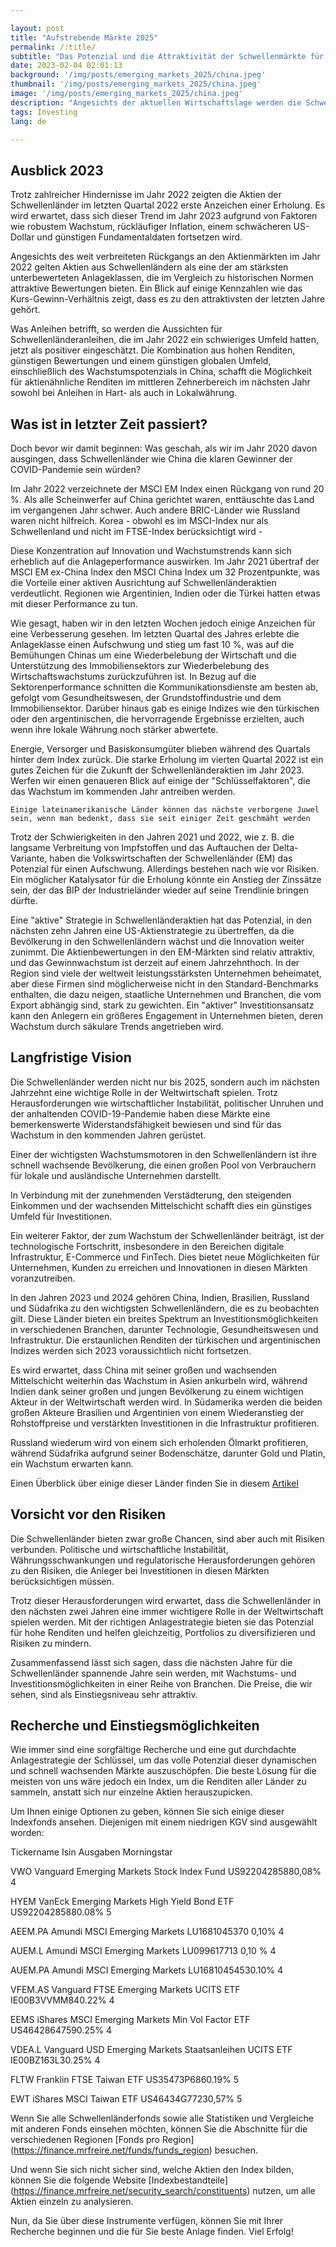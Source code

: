 ```yaml
---

layout: post 
title: "Aufstrebende Märkte 2025"
permalink: /:title/ 
subtitle: "Das Potenzial und die Attraktivität der Schwellenmärkte für die Jahre 2023 und 2024"
date: 2023-02-04 02:01:13 
background: '/img/posts/emerging_markets_2025/china.jpeg' 
thumbnail: '/img/posts/emerging_markets_2025/china.jpeg'
image: '/img/posts/emerging_markets_2025/china.jpeg'
description: "Angesichts der aktuellen Wirtschaftslage werden die Schwellenländer für Anleger immer attraktiver. In diesem Artikel werden wir das Potenzial und die Attraktivität der Schwellenländer für die Jahre 2023 und 2024 diskutieren."
tags: Investing 
lang: de

---
```



## Ausblick 2023


Trotz zahlreicher Hindernisse im Jahr 2022 zeigten die Aktien der Schwellenländer im letzten Quartal 2022 erste Anzeichen einer Erholung. Es wird erwartet, dass sich dieser Trend im Jahr 2023 aufgrund von Faktoren wie robustem Wachstum, rückläufiger Inflation, einem schwächeren US-Dollar und günstigen Fundamentaldaten fortsetzen wird.



Angesichts des weit verbreiteten Rückgangs an den Aktienmärkten im Jahr 2022 gelten Aktien aus Schwellenländern als eine der am stärksten unterbewerteten Anlageklassen, die im Vergleich zu historischen Normen attraktive Bewertungen bieten. Ein Blick auf einige Kennzahlen wie das Kurs-Gewinn-Verhältnis zeigt, dass es zu den attraktivsten der letzten Jahre gehört.

Was Anleihen betrifft, so werden die Aussichten für Schwellenländeranleihen, die im Jahr 2022 ein schwieriges Umfeld hatten, jetzt als positiver eingeschätzt. Die Kombination aus hohen Renditen, günstigen Bewertungen und einem günstigen globalen Umfeld, einschließlich des Wachstumspotenzials in China, schafft die Möglichkeit für aktienähnliche Renditen im mittleren Zehnerbereich im nächsten Jahr sowohl bei Anleihen in Hart- als auch in Lokalwährung.



## Was ist in letzter Zeit passiert?

Doch bevor wir damit beginnen: Was geschah, als wir im Jahr 2020 davon ausgingen, dass Schwellenländer wie China die klaren Gewinner der COVID-Pandemie sein würden?

Im Jahr 2022 verzeichnete der MSCI EM Index einen Rückgang von rund 20 %. Als alle Scheinwerfer auf China gerichtet waren, enttäuschte das Land im vergangenen Jahr schwer. Auch andere BRIC-Länder wie Russland waren nicht hilfreich. Korea - obwohl es im MSCI-Index nur als Schwellenland und nicht im FTSE-Index berücksichtigt wird -

Diese Konzentration auf Innovation und Wachstumstrends kann sich erheblich auf die Anlageperformance auswirken. Im Jahr 2021 übertraf der MSCI EM ex-China Index den MSCI China Index um 32 Prozentpunkte, was die Vorteile einer aktiven Ausrichtung auf Schwellenländeraktien verdeutlicht. Regionen wie Argentinien, Indien oder die Türkei hatten etwas mit dieser Performance zu tun.

Wie gesagt, haben wir in den letzten Wochen jedoch einige Anzeichen für eine Verbesserung gesehen. Im letzten Quartal des Jahres erlebte die Anlageklasse einen Aufschwung und stieg um fast 10 %, was auf die Bemühungen Chinas um eine Wiederbelebung der Wirtschaft und die Unterstützung des Immobiliensektors zur Wiederbelebung des Wirtschaftswachstums zurückzuführen ist. In Bezug auf die Sektorenperformance schnitten die Kommunikationsdienste am besten ab, gefolgt vom Gesundheitswesen, der Grundstoffindustrie und dem Immobiliensektor. Darüber hinaus gab es einige Indizes wie den türkischen oder den argentinischen, die hervorragende Ergebnisse erzielten, auch wenn ihre lokale Währung noch stärker abwertete.

Energie, Versorger und Basiskonsumgüter blieben während des Quartals hinter dem Index zurück. Die starke Erholung im vierten Quartal 2022 ist ein gutes Zeichen für die Zukunft der Schwellenländeraktien im Jahr 2023. Werfen wir einen genaueren Blick auf einige der "Schlüsselfaktoren", die das Wachstum im kommenden Jahr antreiben werden.


    
    Einige lateinamerikanische Länder können das nächste verborgene Juwel sein, wenn man bedenkt, dass sie seit einiger Zeit geschmäht werden


Trotz der Schwierigkeiten in den Jahren 2021 und 2022, wie z. B. die langsame Verbreitung von Impfstoffen und das Auftauchen der Delta-Variante, haben die Volkswirtschaften der Schwellenländer (EM) das Potenzial für einen Aufschwung. Allerdings bestehen nach wie vor Risiken. Ein möglicher Katalysator für die Erholung könnte ein Anstieg der Zinssätze sein, der das BIP der Industrieländer wieder auf seine Trendlinie bringen dürfte.

Eine "aktive" Strategie in Schwellenländeraktien hat das Potenzial, in den nächsten zehn Jahren eine US-Aktienstrategie zu übertreffen, da die Bevölkerung in den Schwellenländern wächst und die Innovation weiter zunimmt. Die Aktienbewertungen in den EM-Märkten sind relativ attraktiv, und das Gewinnwachstum ist derzeit auf einem Jahrzehnthoch. In der Region sind viele der weltweit leistungsstärksten Unternehmen beheimatet, aber diese Firmen sind möglicherweise nicht in den Standard-Benchmarks enthalten, die dazu neigen, staatliche Unternehmen und Branchen, die vom Export abhängig sind, stark zu gewichten. Ein "aktiver" Investitionsansatz kann den Anlegern ein größeres Engagement in Unternehmen bieten, deren Wachstum durch säkulare Trends angetrieben wird.

## Langfristige Vision

Die Schwellenländer werden nicht nur bis 2025, sondern auch im nächsten Jahrzehnt eine wichtige Rolle in der Weltwirtschaft spielen. Trotz Herausforderungen wie wirtschaftlicher Instabilität, politischer Unruhen und der anhaltenden COVID-19-Pandemie haben diese Märkte eine bemerkenswerte Widerstandsfähigkeit bewiesen und sind für das Wachstum in den kommenden Jahren gerüstet.

Einer der wichtigsten Wachstumsmotoren in den Schwellenländern ist ihre schnell wachsende Bevölkerung, die einen großen Pool von Verbrauchern für lokale und ausländische Unternehmen darstellt.

In Verbindung mit der zunehmenden Verstädterung, den steigenden Einkommen und der wachsenden Mittelschicht schafft dies ein günstiges Umfeld für Investitionen.

Ein weiterer Faktor, der zum Wachstum der Schwellenländer beiträgt, ist der technologische Fortschritt, insbesondere in den Bereichen digitale Infrastruktur, E-Commerce und FinTech. Dies bietet neue Möglichkeiten für Unternehmen, Kunden zu erreichen und Innovationen in diesen Märkten voranzutreiben.

In den Jahren 2023 und 2024 gehören China, Indien, Brasilien, Russland und Südafrika zu den wichtigsten Schwellenländern, die es zu beobachten gilt. Diese Länder bieten ein breites Spektrum an Investitionsmöglichkeiten in verschiedenen Branchen, darunter Technologie, Gesundheitswesen und Infrastruktur. Die erstaunlichen Renditen der türkischen und argentinischen Indizes werden sich 2023 voraussichtlich nicht fortsetzen.

Es wird erwartet, dass China mit seiner großen und wachsenden Mittelschicht weiterhin das Wachstum in Asien ankurbeln wird, während Indien dank seiner großen und jungen Bevölkerung zu einem wichtigen Akteur in der Weltwirtschaft werden wird. In Südamerika werden die beiden großen Akteure Brasilien und Argentinien von einem Wiederanstieg der Rohstoffpreise und verstärkten Investitionen in die Infrastruktur profitieren.

Russland wiederum wird von einem sich erholenden Ölmarkt profitieren, während Südafrika aufgrund seiner Bodenschätze, darunter Gold und Platin, ein Wachstum erwarten kann.

Einen Überblick über einige dieser Länder finden Sie in diesem [Artikel](https://mrfreire.net/top-emerging-countries-2022/)

## Vorsicht vor den Risiken

Die Schwellenländer bieten zwar große Chancen, sind aber auch mit Risiken verbunden. Politische und wirtschaftliche Instabilität, Währungsschwankungen und regulatorische Herausforderungen gehören zu den Risiken, die Anleger bei Investitionen in diesen Märkten berücksichtigen müssen.

Trotz dieser Herausforderungen wird erwartet, dass die Schwellenländer in den nächsten zwei Jahren eine immer wichtigere Rolle in der Weltwirtschaft spielen werden. Mit der richtigen Anlagestrategie bieten sie das Potenzial für hohe Renditen und helfen gleichzeitig, Portfolios zu diversifizieren und Risiken zu mindern.

Zusammenfassend lässt sich sagen, dass die nächsten Jahre für die Schwellenländer spannende Jahre sein werden, mit Wachstums- und Investitionsmöglichkeiten in einer Reihe von Branchen. Die Preise, die wir sehen, sind als Einstiegsniveau sehr attraktiv.

## Recherche und Einstiegsmöglichkeiten

Wie immer sind eine sorgfältige Recherche und eine gut durchdachte Anlagestrategie der Schlüssel, um das volle Potenzial dieser dynamischen und schnell wachsenden Märkte auszuschöpfen. Die beste Lösung für die meisten von uns wäre jedoch ein Index, um die Renditen aller Länder zu sammeln, anstatt sich nur einzelne Aktien herauszupicken.

Um Ihnen einige Optionen zu geben, können Sie sich einige dieser Indexfonds ansehen. Diejenigen mit einem niedrigen KGV sind ausgewählt worden:





Tickername Isin Ausgaben Morningstar


 
VWO Vanguard Emerging Markets Stock Index Fund
 US92204285880,08% 4



HYEM VanEck Emerging Markets High Yield Bond ETF
 US92204285880.08% 5


  
AEEM.PA Amundi MSCI Emerging Markets LU1681045370 0,10% 4
 

AUEM.L Amundi MSCI Emerging Markets LU099617713 0,10 % 4
 
 
AUEM.PA Amundi MSCI Emerging Markets LU16810454530.10% 4


 
VFEM.AS Vanguard FTSE Emerging Markets UCITS ETF
 IE00B3VVMM840.22% 4



 
EEMS iShares MSCI Emerging Markets Min Vol Factor ETF
 US46428647590.25% 4


 
VDEA.L Vanguard USD Emerging Markets Staatsanleihen UCITS ETF
 IE00BZ163L30.25% 4


 
FLTW Franklin FTSE Taiwan ETF
 US35473P6860.19% 5



EWT iShares MSCI Taiwan ETF
 US46434G77230,57% 5







Wenn Sie alle Schwellenländerfonds sowie alle Statistiken und Vergleiche mit anderen Fonds einsehen möchten, können Sie die Abschnitte für die verschiedenen Regionen [Fonds pro Region] (https://finance.mrfreire.net/funds/funds_region) besuchen.

Und wenn Sie sich nicht sicher sind, welche Aktien den Index bilden, können Sie die folgende Website [Indexbestandteile] (https://finance.mrfreire.net/security_search/constituents) nutzen, um alle Aktien einzeln zu analysieren.

Nun, da Sie über diese Instrumente verfügen, können Sie mit Ihrer Recherche beginnen und die für Sie beste Anlage finden. Viel Erfolg!